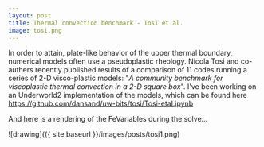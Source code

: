 ```yaml
---
layout: post
title: Thermal convection benchmark - Tosi et al.
image: tosi.png
---
```


In order to attain, plate-like behavior of the upper thermal boundary, numerical models often use a pseudoplastic rheology. Nicola Tosi and co-authers recently published results of a comparison of 11 codes running a series of 2-D visco-plastic models:  "_A community benchmark for viscoplastic thermal convection in a 2-D square box_". I've been working on an Underworld2 implementation of the models, which can be found here
<https://github.com/dansand/uw-bits/tosi/Tosi-etal.ipynb>

And here is a rendering of the FeVariables during the solve...

![drawing]({{ site.baseurl }}/images/posts/tosi1.png)
